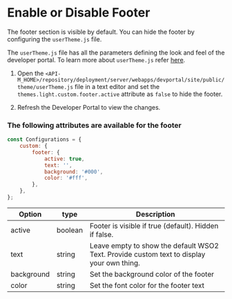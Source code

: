 # Enable or Disable Footer

The footer section is visible by default. You can hide the footer by configuring the `userTheme.js` file.

The `userTheme.js` file has all the parameters defining the look and feel of the developer portal. To learn more about `userTheme.js` refer [here]({{base_path}}/reference/customize-product/customizations/customizing-the-developer-portal/overriding-developer-portal-theme/#global-theming).

1. Open the `<API-M_HOME>/repository/deployment/server/webapps/devportal/site/public/theme/userTheme.js` file in a text editor and set the `themes.light.custom.footer.active` attribute as `false` to hide the footer.

2. Refresh the Developer Portal to view the changes.

### The following attributes are available for the footer

```js
const Configurations = {
    custom: {
        footer: {
            active: true,
            text: '',
            background: '#000',
            color: '#fff',
        },
    },
};
```

| Option | type | Description |
| ------ | -- | ----------- |
| active | boolean | Footer is visible if true (default). Hidden if false. |
| text | string | Leave empty to show the default WSO2 Text. Provide custom text to display your own thing. |
| background | string | Set the background color of the footer |
| color | string | Set the font color for the footer text |


